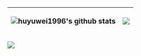 
| <p><img align="center" src="https://github-readme-stats.vercel.app/api?username=huyuwei1996&show_icons=true&include_all_commits=true&theme=react&hide_border=true" alt="huyuwei1996's github stats" /></p> | <p><img align="center" src="https://github-readme-stats.vercel.app/api/top-langs/?username=huyuwei1996&layout=compact&theme=react&hide_border=true" /></p> |
| ------------- | ------------- |
  
  
 ![](https://img.shields.io/static/v1?label=Program&message=Python&color=blue)

